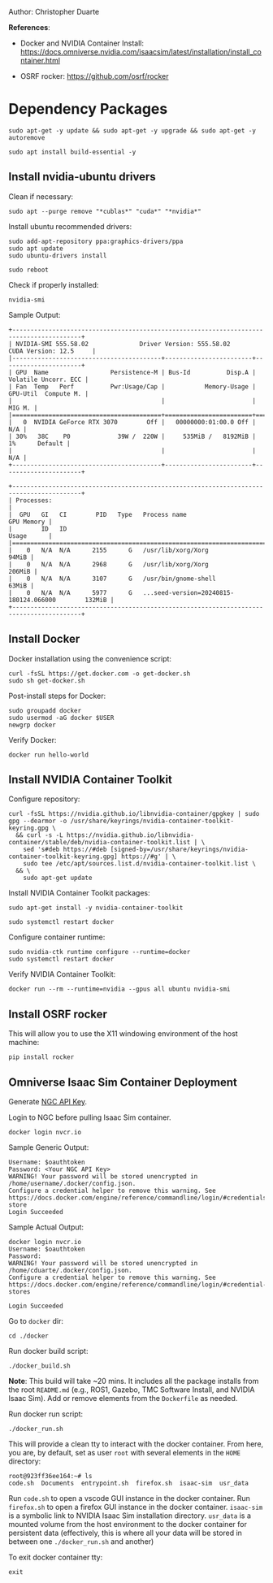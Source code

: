 Author: Christopher Duarte

**References**:

- Docker and NVIDIA Container Install: https://docs.omniverse.nvidia.com/isaacsim/latest/installation/install_container.html

- OSRF rocker: https://github.com/osrf/rocker

# Dependency Packages

```
sudo apt-get -y update && sudo apt-get -y upgrade && sudo apt-get -y autoremove
```
```
sudo apt install build-essential -y
```

## Install nvidia-ubuntu drivers

Clean if necessary:
```
sudo apt --purge remove "*cublas*" "cuda*" "*nvidia*"
```

Install ubuntu recommended drivers:
```
sudo add-apt-repository ppa:graphics-drivers/ppa
sudo apt update
sudo ubuntu-drivers install
```
```
sudo reboot
```

Check if properly installed:
```
nvidia-smi
```

Sample Output:
```
+-----------------------------------------------------------------------------------------+
| NVIDIA-SMI 555.58.02              Driver Version: 555.58.02      CUDA Version: 12.5     |
|-----------------------------------------+------------------------+----------------------+
| GPU  Name                 Persistence-M | Bus-Id          Disp.A | Volatile Uncorr. ECC |
| Fan  Temp   Perf          Pwr:Usage/Cap |           Memory-Usage | GPU-Util  Compute M. |
|                                         |                        |               MIG M. |
|=========================================+========================+======================|
|   0  NVIDIA GeForce RTX 3070        Off |   00000000:01:00.0 Off |                  N/A |
| 30%   38C    P0             39W /  220W |     535MiB /   8192MiB |      1%      Default |
|                                         |                        |                  N/A |
+-----------------------------------------+------------------------+----------------------+
                                                                                         
+-----------------------------------------------------------------------------------------+
| Processes:                                                                              |
|  GPU   GI   CI        PID   Type   Process name                              GPU Memory |
|        ID   ID                                                               Usage      |
|=========================================================================================|
|    0   N/A  N/A      2155      G   /usr/lib/xorg/Xorg                             94MiB |
|    0   N/A  N/A      2968      G   /usr/lib/xorg/Xorg                            206MiB |
|    0   N/A  N/A      3107      G   /usr/bin/gnome-shell                           63MiB |
|    0   N/A  N/A      5977      G   ...seed-version=20240815-180124.066000        132MiB |
+-----------------------------------------------------------------------------------------+
```

## Install Docker


Docker installation using the convenience script:

```
curl -fsSL https://get.docker.com -o get-docker.sh
sudo sh get-docker.sh
```

Post-install steps for Docker:
```
sudo groupadd docker
sudo usermod -aG docker $USER
newgrp docker
```

Verify Docker:
```
docker run hello-world
```

## Install NVIDIA Container Toolkit

Configure repository:
```
curl -fsSL https://nvidia.github.io/libnvidia-container/gpgkey | sudo gpg --dearmor -o /usr/share/keyrings/nvidia-container-toolkit-keyring.gpg \
  && curl -s -L https://nvidia.github.io/libnvidia-container/stable/deb/nvidia-container-toolkit.list | \
    sed 's#deb https://#deb [signed-by=/usr/share/keyrings/nvidia-container-toolkit-keyring.gpg] https://#g' | \
    sudo tee /etc/apt/sources.list.d/nvidia-container-toolkit.list \
  && \
    sudo apt-get update
```

Install NVIDIA Container Toolkit packages:
```
sudo apt-get install -y nvidia-container-toolkit
```
```
sudo systemctl restart docker
```

Configure container runtime:
```
sudo nvidia-ctk runtime configure --runtime=docker
sudo systemctl restart docker
```

Verify NVIDIA Container Toolkit:
```
docker run --rm --runtime=nvidia --gpus all ubuntu nvidia-smi
```

## Install OSRF rocker

This will allow you to use the X11 windowing environment of the host machine:
```
pip install rocker
```

## Omniverse Isaac Sim Container Deployment

Generate [NGC API Key](https://docs.nvidia.com/ngc/ngc-overview/index.html#generating-api-key).

Login to NGC before pulling Isaac Sim container.
```
docker login nvcr.io
```
Sample Generic Output:
```
Username: $oauthtoken
Password: <Your NGC API Key>
WARNING! Your password will be stored unencrypted in /home/username/.docker/config.json.
Configure a credential helper to remove this warning. See
https://docs.docker.com/engine/reference/commandline/login/#credentials-store
Login Succeeded
```

Sample Actual Output:
```
docker login nvcr.io
Username: $oauthtoken
Password: 
WARNING! Your password will be stored unencrypted in /home/cduarte/.docker/config.json.
Configure a credential helper to remove this warning. See
https://docs.docker.com/engine/reference/commandline/login/#credential-stores

Login Succeeded
```

Go to `docker` dir:
```
cd ./docker
```

Run docker build script:
```
./docker_build.sh
```

**Note**: This build will take ~20 mins. It includes all the package installs from the root `README.md` (e.g., ROS1, Gazebo, TMC Software Install, and NVIDIA Isaac Sim). Add or remove elements from the `Dockerfile` as needed.

Run docker run script:
```
./docker_run.sh
```

This will provide a clean tty to interact with the docker container. From here, you are, by default, set as user `root` with several elements in the `HOME` directory:
```
root@923ff36ee164:~# ls
code.sh  Documents  entrypoint.sh  firefox.sh  isaac-sim  usr_data
```

Run `code.sh` to open a vscode GUI instance in the docker container. Run `firefox.sh` to open a firefox GUI instance in the docker container. `isaac-sim` is a symbolic link to NVIDIA Isaac Sim installation directory. `usr_data` is a mounted volume from the host environment to the docker container for persistent data (effectively, this is where all your data will be stored in between one `./docker_run.sh` and another)

To exit docker container tty:
```
exit
```


